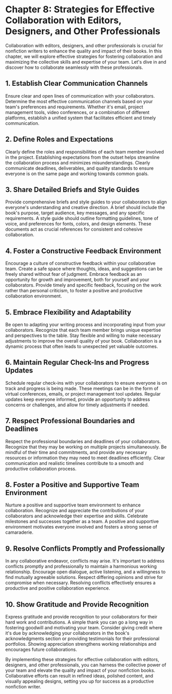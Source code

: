 Chapter 8: Strategies for Effective Collaboration with Editors, Designers, and Other Professionals
==================================================================================================

Collaboration with editors, designers, and other professionals is crucial for nonfiction writers to enhance the quality and impact of their books. In this chapter, we will explore effective strategies for fostering collaboration and maximizing the collective skills and expertise of your team. Let's dive in and discover how to collaborate seamlessly with these professionals.

**1. Establish Clear Communication Channels**
---------------------------------------------

Ensure clear and open lines of communication with your collaborators. Determine the most effective communication channels based on your team's preferences and requirements. Whether it's email, project management tools, video conferences, or a combination of different platforms, establish a unified system that facilitates efficient and timely communication.

**2. Define Roles and Expectations**
------------------------------------

Clearly define the roles and responsibilities of each team member involved in the project. Establishing expectations from the outset helps streamline the collaboration process and minimizes misunderstandings. Clearly communicate deadlines, deliverables, and quality standards to ensure everyone is on the same page and working towards common goals.

**3. Share Detailed Briefs and Style Guides**
---------------------------------------------

Provide comprehensive briefs and style guides to your collaborators to align everyone's understanding and creative direction. A brief should include the book's purpose, target audience, key messages, and any specific requirements. A style guide should outline formatting guidelines, tone of voice, and preferences for fonts, colors, and design elements. These documents act as crucial references for consistent and cohesive collaboration.

**4. Foster a Constructive Feedback Environment**
-------------------------------------------------

Encourage a culture of constructive feedback within your collaborative team. Create a safe space where thoughts, ideas, and suggestions can be freely shared without fear of judgment. Embrace feedback as an opportunity for growth and improvement, both for yourself and your collaborators. Provide timely and specific feedback, focusing on the work rather than personal criticism, to foster a positive and productive collaboration environment.

**5. Embrace Flexibility and Adaptability**
-------------------------------------------

Be open to adapting your writing process and incorporating input from your collaborators. Recognize that each team member brings unique expertise and perspectives to the table. Stay flexible and willing to make necessary adjustments to improve the overall quality of your book. Collaboration is a dynamic process that often leads to unexpected yet valuable outcomes.

**6. Maintain Regular Check-Ins and Progress Updates**
------------------------------------------------------

Schedule regular check-ins with your collaborators to ensure everyone is on track and progress is being made. These meetings can be in the form of virtual conferences, emails, or project management tool updates. Regular updates keep everyone informed, provide an opportunity to address concerns or challenges, and allow for timely adjustments if needed.

**7. Respect Professional Boundaries and Deadlines**
----------------------------------------------------

Respect the professional boundaries and deadlines of your collaborators. Recognize that they may be working on multiple projects simultaneously. Be mindful of their time and commitments, and provide any necessary resources or information they may need to meet deadlines efficiently. Clear communication and realistic timelines contribute to a smooth and productive collaboration process.

**8. Foster a Positive and Supportive Team Environment**
--------------------------------------------------------

Nurture a positive and supportive team environment to enhance collaboration. Recognize and appreciate the contributions of your collaborators and acknowledge their expertise and skills. Celebrate milestones and successes together as a team. A positive and supportive environment motivates everyone involved and fosters a strong sense of camaraderie.

**9. Resolve Conflicts Promptly and Professionally**
----------------------------------------------------

In any collaborative endeavor, conflicts may arise. It's important to address conflicts promptly and professionally to maintain a harmonious working relationship. Encourage open dialogue, active listening, and a willingness to find mutually agreeable solutions. Respect differing opinions and strive for compromise when necessary. Resolving conflicts effectively ensures a productive and positive collaboration experience.

**10. Show Gratitude and Provide Recognition**
----------------------------------------------

Express gratitude and provide recognition to your collaborators for their hard work and contributions. A simple thank you can go a long way in fostering goodwill and motivating your team. Consider giving credit where it's due by acknowledging your collaborators in the book's acknowledgments section or providing testimonials for their professional portfolios. Showing appreciation strengthens working relationships and encourages future collaborations.

By implementing these strategies for effective collaboration with editors, designers, and other professionals, you can harness the collective power of your team and elevate the quality and impact of your nonfiction books. Collaborative efforts can result in refined ideas, polished content, and visually appealing designs, setting you up for success as a productive nonfiction writer.
